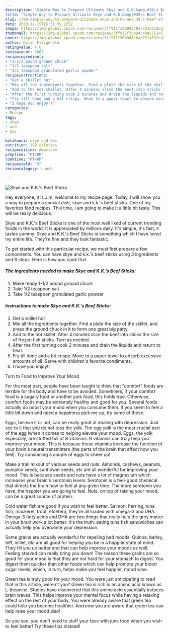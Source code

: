 ```yaml
---
description: "Simple Way to Prepare Ultimate Skye and K.K.&amp;#39;s Beef Sticks"
title: "Simple Way to Prepare Ultimate Skye and K.K.&amp;#39;s Beef Sticks"
slug: 1799-simple-way-to-prepare-ultimate-skye-and-kk-and-39-s-beef-sticks
date: 2020-12-15T15:51:59.225Z
image: https://img-global.cpcdn.com/recipes/3ff911f30b943c8a/751x532cq70/skye-and-kks-beef-sticks-recipe-main-photo.jpg
thumbnail: https://img-global.cpcdn.com/recipes/3ff911f30b943c8a/751x532cq70/skye-and-kks-beef-sticks-recipe-main-photo.jpg
cover: https://img-global.cpcdn.com/recipes/3ff911f30b943c8a/751x532cq70/skye-and-kks-beef-sticks-recipe-main-photo.jpg
author: Dylan Fitzgerald
ratingvalue: 4.6
reviewcount: 2862
recipeingredient:
- "1-1/2 pound ground chuck"
- "1/2 teaspoon salt"
- "1/2 teaspoon granulated garlic powder"
recipeinstructions:
- "Get a skillet hot"
- "Mix all the ingredients together. Find a plate the size of the skillet, and press the ground chuck in it to form one great big patty."
- "Add to the hot skillet. After 4 minutes slice the beef into sticks the size of frozen fish sticks. Turn as needed."
- "After the first turning cook 2 minutes and drain the liquids and return to heat."
- "Fry till done and a bit crispy. Move to a paper towel to absorb excessive amounts of oil. Serve with children&#39;s favorite condiments."
- "I hope you enjoy!!"
categories:
- Recipe
tags:
- skye
- and
- kks

katakunci: skye and kks 
nutrition: 109 calories
recipecuisine: American
preptime: "PT40M"
cooktime: "PT46M"
recipeyield: "3"
recipecategory: Lunch

---
```



![Skye and K.K.&#39;s Beef Sticks](https://img-global.cpcdn.com/recipes/3ff911f30b943c8a/751x532cq70/skye-and-kks-beef-sticks-recipe-main-photo.jpg)

Hey everyone, it is Jim, welcome to my recipe page. Today, I will show you a way to prepare a special dish, skye and k.k.&#39;s beef sticks. One of my favorites food recipes. This time, I am going to make it a little bit tasty. This will be really delicious.



Skye and K.K.&#39;s Beef Sticks is one of the most well liked of current trending foods in the world. It is appreciated by millions daily. It's simple, it's fast, it tastes yummy. Skye and K.K.&#39;s Beef Sticks is something which I have loved my entire life. They're fine and they look fantastic.


To get started with this particular recipe, we must first prepare a few components. You can have skye and k.k.&#39;s beef sticks using 3 ingredients and 6 steps. Here is how you cook that.

<!--inarticleads1-->

##### The ingredients needed to make Skye and K.K.&#39;s Beef Sticks:

1. Make ready 1-1/2 pound ground chuck
1. Take 1/2 teaspoon salt
1. Take 1/2 teaspoon granulated garlic powder




<!--inarticleads2-->

##### Instructions to make Skye and K.K.&#39;s Beef Sticks:

1. Get a skillet hot
1. Mix all the ingredients together. Find a plate the size of the skillet, and press the ground chuck in it to form one great big patty.
1. Add to the hot skillet. After 4 minutes slice the beef into sticks the size of frozen fish sticks. Turn as needed.
1. After the first turning cook 2 minutes and drain the liquids and return to heat.
1. Fry till done and a bit crispy. Move to a paper towel to absorb excessive amounts of oil. Serve with children&#39;s favorite condiments.
1. I hope you enjoy!!




Turn to Food to Improve Your Mood


For the most part, people have been taught to think that "comfort" foods are terrible for the body and have to be avoided. Sometimes, if your comfort food is a sugary food or another junk food, this holds true. Otherwise, comfort foods may be extremely healthy and good for you. Several foods actually do boost your mood when you consume them. If you seem to feel a little bit down and need a happiness pick me up, try some of these.

Eggs, believe it or not, can be really great at dealing with depression. Just see to it that you do not toss the yolk. The egg yolk is the most crucial part of the egg iwhen it comes to helping elevate your mood. Eggs, the yolk especially, are stuffed full of B vitamins. B vitamins can truly help you improve your mood. This is because these vitamins increase the function of your brain's neural transmitters (the parts of the brain that affect how you feel). Try consuming a couple of eggs to cheer up!

Make a trail mixout of various seeds and nuts. Almonds, cashews, peanuts, pumpkin seeds, sunflower seeds, etc are all wonderful for improving your mood. This is because seeds and nuts have a lot of magnesium which increases your brain's serotonin levels. Serotonin is a feel-good chemical that directs the brain how to feel at any given time. The more serotonin you have, the happier you are going to feel. Nuts, on top of raising your mood, can be a great source of protein.

Cold water fish are good if you wish to feel better. Salmon, herring, tuna fish, mackerel, trout, etcetera, they're all loaded with omega-3 and DHA. Omega-3 fatty acids and DHA are two things that really help the grey matter in your brain work a lot better. It's the truth: eating tuna fish sandwiches can actually help you overcome your depression. 

Some grains are actually wonderful for repelling bad moods. Quinoa, barley, teff, millet, etc are all good for helping you be in a happier state of mind. They fill you up better and that can help improve your moods as well. Feeling starved can really bring you down! The reason these grains are so good for your mood is that they are not hard for your stomach to digest. You digest them quicker than other foods which can help promote your blood sugar levels, which, in turn, helps make you feel happier, mood wise.

Green tea is truly good for your mood. You were just anticipating to read that in this article, weren't you? Green tea is rich in an amino acid known as L-theanine. Studies have discovered that this amino acid essentially induces brain waves. This helps improve your mental focus while having a relaxing effect on the rest of your body. You were already aware that green tea could help you become healthier. And now you are aware that green tea can help raise your mood also!

So you see, you don't need to stuff your face with junk food when you wish to feel better! Try  these tips  instead!

